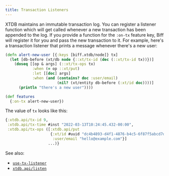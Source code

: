 ```yaml
---
title: Transaction Listeners
---
```


XTDB maintains an immutable transaction log. You can register a listener
function which will get called whenever a new transaction has been appended to
the log. If you provide a function for the `:on-tx` feature key, Biff will
register it for you and pass the new transaction to it. For example, here's a
transaction listener that prints a message whenever there's a new user:

```clojure
(defn alert-new-user [{:keys [biff.xtdb/node]} tx]
  (let [db-before (xt/db node {::xt/tx-id (dec (::xt/tx-id tx))})]
    (doseq [[op & args] (::xt/tx-ops tx)
            :when (= op ::xt/put)
            :let [[doc] args]
            :when (and (contains? doc :user/email)
                       (nil? (xt/entity db-before (:xt/id doc))))]
      (println "there's a new user"))))

(def features
  {:on-tx alert-new-user})
```

The value of `tx` looks like this:

```clojure
{:xtdb.api/tx-id 9,
 :xtdb.api/tx-time #inst "2022-03-13T10:24:45.432-00:00",
 :xtdb.api/tx-ops ([:xtdb.api/put
                    {:xt/id #uuid "dc4b4893-d4f1-4876-b4c5-6f87f5abcd7d",
                     :user/email "hello@example.com"}]
                   ...)}
```

See also:

 - [`use-tx-listener`](https://github.com/jacobobryant/biff/blob/bdd1bd81d95ee36c615495a946c7c1aa92d19e2e/src/com/biffweb/impl/xtdb.clj#L78)
 - [`xtdb.api/listen`](https://docs.xtdb.com/clients/clojure/#\_listen)
